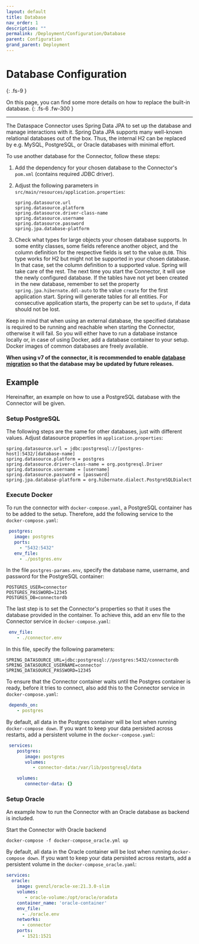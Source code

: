 ```yaml
---
layout: default
title: Database
nav_order: 1
description: ""
permalink: /Deployment/Configuration/Database
parent: Configuration
grand_parent: Deployment
---
```


# Database Configuration
{: .fs-9 }

On this page, you can find some more details on how to replace the built-in database.
{: .fs-6 .fw-300 }

---

The Dataspace Connector uses Spring Data JPA to set up the database and manage interactions with it.
Spring Data JPA supports many well-known relational databases out of the box. Thus, the internal H2
can be replaced by e.g. MySQL, PostgreSQL, or Oracle databases with minimal effort.

To use another database for the Connector, follow these steps:

1. Add the dependency for your chosen database to the Connector's `pom.xml` (contains required JDBC
   driver).
2. Adjust the following parameters in `src/main/resources/application.properties`:

    ```properties
    spring.datasource.url
    spring.datasource.platform
    spring.datasource.driver-class-name
    spring.datasource.username
    spring.datasource.password
    spring.jpa.database-platform
    ```

3. Check what types for large objects your chosen database supports. In some entity classes, some
   fields reference another object, and the column definition for the respective fields is set to
   the value `@LOB`. This type works for H2 but might not be
   supported in your chosen database. In that case, set the column definition to a supported value.
   Spring will take care of the rest. The next time you start the Connector, it will use the newly
   configured database. If the tables have not yet been created in the new database, remember to set
   the property `spring.jpa.hibernate.ddl-auto` to the value `create` for the first application
   start. Spring will generate tables for all entities. For consecutive application starts, the
   property can be set to `update`, if data should not be lost.

Keep in mind that when using an external database, the specified database is required to be running
and reachable when starting the Connector, otherwise it will fail. So you will either have to run a
database instance locally or, in case of using Docker, add a database container to your setup.
Docker images of common databases are freely available.

__When using v7 of the connector, it is recommended to enable
[database migration](./database-migration.md) so that the database may be updated by
future releases.__

## Example

Hereinafter, an example on how to use a PostgreSQL database with the Connector will be given.

### Setup PostgreSQL

The following steps are the same for other databases, just with different values.
Adjust datasource properties in `application.properties`:

```properties
spring.datasource.url = jdbc:postgresql://[postgres-host]:5432/[database-name]
spring.datasource.platform = postgres
spring.datasource.driver-class-name = org.postgresql.Driver
spring.datasource.username = [username]
spring.datasource.password = [password]
spring.jpa.database-platform = org.hibernate.dialect.PostgreSQLDialect
```

### Execute Docker

To run the connector with `docker-compose.yaml`, a PostgreSQL container has to be added to the setup.
Therefore, add the following service to the `docker-compose.yaml`:

```yml
 postgres:
   image: postgres
   ports:
     - "5432:5432"
   env_file:
     - ./postgres.env
```

In the file `postgres-params.env`, specify the database name, username, and password for the
PostgreSQL container:

```properties
POSTGRES_USER=connector
POSTGRES_PASSWORD=12345
POSTGRES_DB=connectordb
```

The last step is to set the Connector's properties so that it uses the database provided in the
container. To achieve this, add an env file to the Connector service in `docker-compose.yaml`:

```yml
 env_file:
    - ./connector.env
```

In this file, specify the following parameters:

```properties
SPRING_DATASOURCE_URL=jdbc:postgresql://postgres:5432/connectordb
SPRING_DATASOURCE_USERNAME=connector
SPRING_DATASOURCE_PASSWORD=12345
```

To ensure that the Connector container waits until the Postgres container is ready, before it tries
to connect, also add this to the Connector service in ``docker-compose.yaml``:

```yml
 depends_on:
    - postgres
```

By default, all data in the Postgres container will be lost when running `docker-compose down`. If
you want to keep your data persisted across restarts, add a persistent volume in the
`docker-compose.yaml`:

```yml
 services:
    postgres:
       image: postgres
       volumes:
          - connector-data:/var/lib/postgresql/data

    volumes:
       connector-data: {}
```

### Setup Oracle

An example how to run the Connector with an Oracle database as backend is included.

Start the Connector with Oracle backend

```shell
docker-compose -f docker-compose_oracle.yml up
```
By default, all data in the Oracle container will be lost when running `docker-compose down`. If
you want to keep your data persisted across restarts, add a persistent volume in the
`docker-compose_oracle.yaml`:

```yaml
services:
  oracle:
    image: gvenzl/oracle-xe:21.3.0-slim
    volumes:
       - oracle-volume:/opt/oracle/oradata
    container_name: 'oracle-container'
    env_file:
      - ./oracle.env
    networks:
      - connector
    ports:
      - 1521:1521
```

